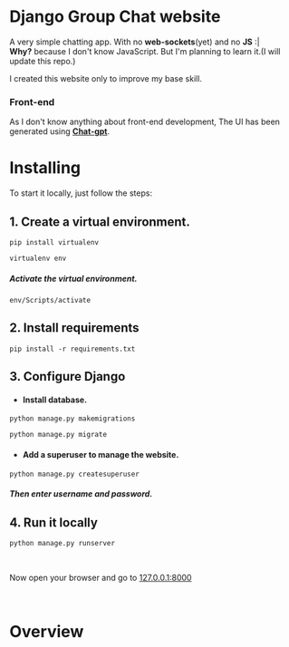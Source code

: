 # Django Group Chat website
A very simple chatting app. With no **web-sockets**(yet) and no **JS** :|<br>
**Why?** because I don't know JavaScript. But I'm planning to learn it.(I will update this repo.)
<br>

I created this website only to improve my base skill.

### Front-end
As I don't know anything about front-end development, The UI has been generated using **[Chat-gpt](https://chat.openai.com/)**.
<br>

# Installing
To start it locally, just follow the steps:
## 1. Create a virtual environment.
```
pip install virtualenv
```
```
virtualenv env
```
##### *Activate the virtual environment*.
```
env/Scripts/activate
```
## 2. Install requirements
```
pip install -r requirements.txt
```
## 3. Configure Django
+ #### Install database.
```
python manage.py makemigrations
```
```
python manage.py migrate
```

+ #### Add a superuser to manage the website.
```
python manage.py createsuperuser
```
##### Then enter username and password.

## 4. Run it locally
```
python manage.py runserver
```
<br>

Now open your browser and go to [127.0.0.1:8000](http://127.0.0.1:8000)

<br>


# Overview

